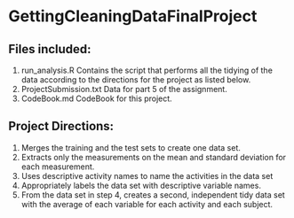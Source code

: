 # GettingCleaningDataFinalProject


## Files included:
1. run_analysis.R           Contains the script that performs all the tidying of the data according to the directions for the project as listed below.
2. ProjectSubmission.txt    Data for part 5 of the assignment.
3. CodeBook.md              CodeBook for this project.

## Project Directions:
1. Merges the training and the test sets to create one data set.
2. Extracts only the measurements on the mean and standard deviation for each measurement. 
3. Uses descriptive activity names to name the activities in the data set
4. Appropriately labels the data set with descriptive variable names. 
5. From the data set in step 4, creates a second, independent tidy data set with the average of each variable for each activity and each subject.
